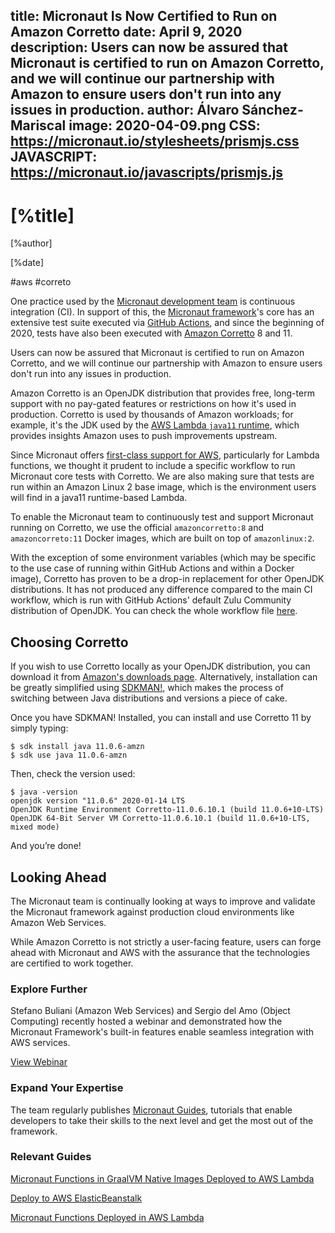 title: Micronaut Is Now Certified to Run on Amazon Corretto
date: April 9, 2020  
description: Users can now be assured that Micronaut is certified to run on Amazon Corretto, and we will continue our partnership with Amazon to ensure users don't run into any issues in production.
author: Álvaro Sánchez-Mariscal
image: 2020-04-09.png
CSS: https://micronaut.io/stylesheets/prismjs.css
JAVASCRIPT: https://micronaut.io/javascripts/prismjs.js
---

# [%title]

[%author]

[%date] 

#aws #correto

One practice used by the [Micronaut development team](https://objectcomputing.com/products/2gm-team "Groovy, Grails, and Micronaut Team") is continuous integration (CI). In support of this, the [Micronaut framework](https://micronaut.io/ "Learn more about the Micronaut Framework")'s core has an extensive test suite executed via [GitHub Actions](https://github.com/features/actions), and since the beginning of 2020, tests have also been executed with [Amazon Corretto](https://aws.amazon.com/corretto/) 8 and 11.

Users can now be assured that Micronaut is certified to run on Amazon Corretto, and we will continue our partnership with Amazon to ensure users don't run into any issues in production.

Amazon Corretto is an OpenJDK distribution that provides free, long-term support with no pay-gated features or restrictions on how it's used in production. Corretto is used by thousands of Amazon workloads; for example, it's the JDK used by the [AWS Lambda `java11` runtime](https://aws.amazon.com/blogs/compute/java-11-runtime-now-available-in-aws-lambda/), which provides insights Amazon uses to push improvements upstream.

Since Micronaut offers [first-class support for AWS](https://micronaut-projects.github.io/micronaut-aws/latest/guide), particularly for Lambda functions, we thought it prudent to include a specific workflow to run Micronaut core tests with Corretto. We are also making sure that tests are run within an Amazon Linux 2 base image, which is the environment users will find in a java11 runtime-based Lambda.

To enable the Micronaut team to continuously test and support Micronaut running on Corretto, we use the official `amazoncorretto:8` and `amazoncorreto:11` Docker images, which are built on top of `amazonlinux:2`.

With the exception of some environment variables (which may be specific to the use case of running within GitHub Actions and within a Docker image), Corretto has proven to be a drop-in replacement for other OpenJDK distributions. It has not produced any difference compared to the main CI workflow, which is run with GitHub Actions' default Zulu Community distribution of OpenJDK. You can check the whole workflow file [here](https://github.com/micronaut-projects/micronaut-core/blob/master/.github/workflows/corretto.yml).

## Choosing Corretto

If you wish to use Corretto locally as your OpenJDK distribution, you can download it from [Amazon's downloads page](https://docs.aws.amazon.com/corretto/latest/corretto-11-ug/downloads-list.html). Alternatively, installation can be greatly simplified using [SDKMAN!](https://sdkman.io/), which makes the process of switching between Java distributions and versions a piece of cake.

Once you have SDKMAN! Installed, you can install and use Corretto 11 by simply typing:

```
$ sdk install java 11.0.6-amzn
$ sdk use java 11.0.6-amzn
```

Then, check the version used:

```
$ java -version
openjdk version "11.0.6" 2020-01-14 LTS
OpenJDK Runtime Environment Corretto-11.0.6.10.1 (build 11.0.6+10-LTS)
OpenJDK 64-Bit Server VM Corretto-11.0.6.10.1 (build 11.0.6+10-LTS, mixed mode)
```

And you’re done!

## Looking Ahead

The Micronaut team is continually looking at ways to improve and validate the Micronaut framework against production cloud environments like Amazon Web Services.

While Amazon Corretto is not strictly a user-facing feature, users can forge ahead with Micronaut and AWS with the assurance that the technologies are certified to work together.

### Explore Further

Stefano Buliani (Amazon Web Services) and Sergio del Amo (Object Computing) recently hosted a webinar and demonstrated how the Micronaut Framework's built-in features enable seamless integration with AWS services. 

[View Webinar](https://objectcomputing.com/products/micronaut/resources/micronaut-and-aws "Combining Micronaut and AWS to Superpower Your Apps")

### Expand Your Expertise

The team regularly publishes [Micronaut Guides](https://guides.micronaut.io/ "Micronaut Guides"), tutorials that enable developers to take their skills to the next level and get the most out of the framework.

### Relevant Guides

[Micronaut Functions in GraalVM Native Images Deployed to AWS Lambda](https://guides.micronaut.io/micronaut-function-graalvm-aws-lambda-gateway/guide/index.html)

[Deploy to AWS ElasticBeanstalk](https://guides.micronaut.io/micronaut-elasticbeanstalk/guide/index.html)

[Micronaut Functions Deployed in AWS Lambda](https://guides.micronaut.io/micronaut-function-aws-lambda/guide/index.html)

